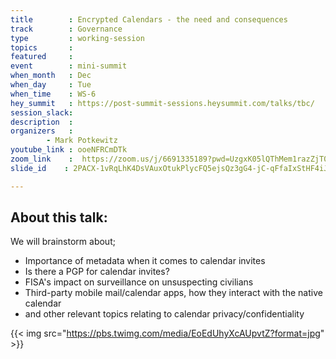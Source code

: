 ```yaml
---
title        : Encrypted Calendars - the need and consequences
track        : Governance
type         : working-session
topics       :
featured     :
event        : mini-summit
when_month   : Dec
when_day     : Tue
when_time    : WS-6
hey_summit   : https://post-summit-sessions.heysummit.com/talks/tbc/
session_slack:
description  :
organizers   :
        - Mark Potkewitz
youtube_link : ooeNFRCmDTk
zoom_link    :  https://zoom.us/j/6691335189?pwd=UzgxK05lQThMem1razZjT0EvamhtUT09
slide_id    : 2PACX-1vRqLhK4DsVAuxOtukPlycFQ5ejsQz3gG4-jC-qFfaIxStHF4iJWoodS2jG8gbddeexZDeZsX_LGfcxz

---
```


## About this talk:

We will brainstorm about;
- Importance of metadata when it comes to calendar invites
- Is there a PGP for calendar invites?
- FISA's impact on surveillance on unsuspecting civilians
- Third-party mobile mail/calendar apps, how they interact with the native calendar
- and other relevant topics relating to calendar privacy/confidentiality

{{< img src="https://pbs.twimg.com/media/EoEdUhyXcAUpvtZ?format=jpg" >}}
